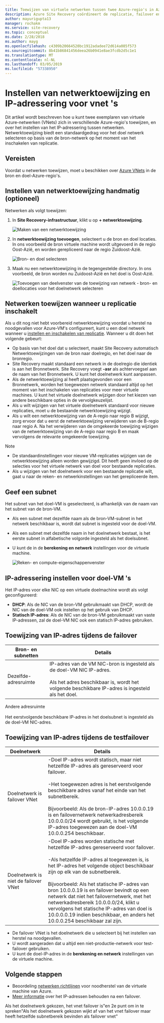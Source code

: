```yaml
---
title: Toewijzen van virtuele netwerken tussen twee Azure-regio's in Azure Site Recovery | Microsoft Docs
description: Azure Site Recovery coördineert de replicatie, failover en herstel van virtuele machines en fysieke servers. Meer informatie over failover naar Azure of naar een secundair datacenter.
author: mayurigupta13
manager: rochakm
ms.service: site-recovery
ms.topic: conceptual
ms.date: 2/28/2018
ms.author: mayg
ms.openlocfilehash: c4309b20664520bc1912adadee72d614a085f573
ms.sourcegitcommit: 8b41b86841456deea26b0941e8ae3fcdb2d5c1e1
ms.translationtype: MT
ms.contentlocale: nl-NL
ms.lasthandoff: 03/05/2019
ms.locfileid: "57338950"
---
```

# <a name="set-up-network-mapping-and-ip-addressing-for-vnets"></a>Instellen van netwerktoewijzing en IP-adressering voor vnet 's

Dit artikel wordt beschreven hoe u kunt twee exemplaren van virtuele Azure-netwerken (VNets) zich in verschillende Azure-regio's toewijzen, en over het instellen van het IP-adressering tussen netwerken. Netwerktoewijzing biedt een standaardgedrag voor het doel netwerk selecteren op basis van de bron-netwerk op het moment van het inschakelen van replicatie.

## <a name="prerequisites"></a>Vereisten

Voordat u netwerken toewijzen, moet u beschikken over [Azure VNets](../virtual-network/virtual-networks-overview.md) in de bron en doel-Azure-regio's. 

## <a name="set-up-network-mapping-manually-optional"></a>Instellen van netwerktoewijzing handmatig (optioneel)

Netwerken als volgt toewijzen:

1. In **Site Recovery-infrastructuur**, klikt u op **+ netwerktoewijzing**.

    ![ Maken van een netwerktoewijzing](./media/site-recovery-network-mapping-azure-to-azure/network-mapping1.png)

3. In **netwerktoewijzing toevoegen**, selecteert u de bron en doel locaties. In ons voorbeeld de bron virtuele machine wordt uitgevoerd in de regio Oost-Azië, en worden gerepliceerd naar de regio Zuidoost-Azië.

    ![Bron- en doel selecteren](./media/site-recovery-network-mapping-azure-to-azure/network-mapping2.png)
3. Maak nu een netwerktoewijzing in de tegengestelde directory. In ons voorbeeld, de bron worden nu Zuidoost-Azië en het doel is Oost-Azië.

    ![Toevoegen van deelvenster van de toewijzing van netwerk - bron- en doellocaties voor het doelnetwerk selecteren](./media/site-recovery-network-mapping-azure-to-azure/network-mapping3.png)


## <a name="map-networks-when-you-enable-replication"></a>Netwerken toewijzen wanneer u replicatie inschakelt

Als u dit nog niet hebt voorbereid netwerktoewijzing voordat u herstel na noodgevallen voor Azure-VM's configureert, kunt u een doel netwerk wanneer u [instellen en inschakelen van replicatie](azure-to-azure-how-to-enable-replication.md). Wanneer u dit doen het volgende gebeurt:

- Op basis van het doel dat u selecteert, maakt Site Recovery automatisch Netwerktoewijzingen van de bron naar doelregio, en het doel naar de bronregio.
- Site Recovery maakt standaard een netwerk in de doelregio die identiek is aan het Bronnetwerk. Site Recovery voegt **-asr** als achtervoegsel aan de naam van het Bronnetwerk. U kunt het doelnetwerk kunt aanpassen.
- Als de netwerktoewijzing al heeft plaatsgevonden voor een Bronnetwerk, worden het toegewezen netwerk standaard altijd op het moment van het inschakelen van replicaties voor meer virtuele machines. U kunt het virtuele doelnetwerk wijzigen door het kiezen van andere beschikbare opties in de vervolgkeuzelijst. 
- Als u wilt wijzigen van het virtuele doelnetwerk standaard voor nieuwe replicaties, moet u de bestaande netwerktoewijzing wijzigt.
- Als u wilt een netwerktoewijzing van de A-regio naar regio B wijzigt, zorg ervoor dat u eerst de netwerktoewijzing verwijderen van de B-regio naar regio A. Na het verwijderen van de omgekeerde toewijzing wijzigen van de netwerktoewijzing van de A-regio naar regio B en maak vervolgens de relevante omgekeerde toewijzing.

>[!NOTE]
>* De standaardinstellingen voor nieuwe VM-replicaties wijzigen van de netwerktoewijzing alleen worden gewijzigd. Dit heeft geen invloed op de selecties voor het virtuele netwerk van doel voor bestaande replicaties. 
>* Als u wijzigen van het doelnetwerk voor een bestaande replicatie wilt, gaat u naar de reken- en netwerkinstellingen van het gerepliceerde item.

## <a name="specify-a-subnet"></a>Geef een subnet

Het subnet van het doel-VM is geselecteerd, is afhankelijk van de naam van het subnet van de bron-VM.

- Als een subnet met dezelfde naam als de bron-VM-subnet in het netwerk beschikbaar is, wordt dat subnet is ingesteld voor de doel-VM.
- Als een subnet met dezelfde naam in het doelnetwerk bestaat, is het eerste subnet in alfabetische volgorde ingesteld als het doelsubnet.
- U kunt de in de **berekening en netwerk** instellingen voor de virtuele machine.

    ![Reken- en compute-eigenschappenvenster](./media/site-recovery-network-mapping-azure-to-azure/modify-subnet.png)


## <a name="set-up-ip-addressing-for-target-vms"></a>IP-adressering instellen voor doel-VM 's

Het IP-adres voor elke NIC op een virtuele doelmachine wordt als volgt geconfigureerd:

- **DHCP**: Als de NIC van de bron-VM gebruikmaakt van DHCP, wordt de NIC van de doel-VM ook instellen op het gebruik van DHCP.
- **Statisch IP-adres**: Als de NIC van de bron-VM gebruikmaakt van vaste IP-adressen, zal de doel-VM NIC ook een statisch IP-adres gebruiken.


## <a name="ip-address-assignment-during-failover"></a>Toewijzing van IP-adres tijdens de failover

**Bron- en subnetten** | **Details**
--- | ---
Dezelfde-adresruimte | IP-adres van de VM NIC-bron is ingesteld als de doel-VM NIC IP-adres.<br/><br/> Als het adres beschikbaar is, wordt het volgende beschikbare IP-adres is ingesteld als het doel.
Andere adresruimte<br/><br/> Het eerstvolgende beschikbare IP-adres in het doelsubnet is ingesteld als de doel-VM NIC-adres.



## <a name="ip-address-assignment-during-test-failover"></a>Toewijzing van IP-adres tijdens de testfailover

**Doelnetwerk** | **Details**
--- | ---
Doelnetwerk is failover VNet | -Doel IP-adres wordt statisch, maar niet hetzelfde IP-adres als gereserveerd voor failover.<br/><br/>  -Het toegewezen adres is het eerstvolgende beschikbare adres vanaf het einde van het subnetbereik.<br/><br/> Bijvoorbeeld: Als de bron-IP-adres 10.0.0.19 is en failovernetwerk netwerkadresbereik 10.0.0.0/24 wordt gebruikt, is het volgende IP-adres toegewezen aan de doel-VM 10.0.0.254 beschikbaar.
Doelnetwerk is niet de failover VNet | -Doel IP-adres worden statische met hetzelfde IP-adres gereserveerd voor failover.<br/><br/>  -Als hetzelfde IP-adres al toegewezen is, is het IP-adres het volgende object beschikbaar zijn op elk van de subnetbereik.<br/><br/> Bijvoorbeeld: Als het statische IP-adres van bron 10.0.0.19 is en failover bevindt op een netwerk dat niet het failovernetwerk, met het netwerkadresbereik 10.0.0.0/24, klikt u vervolgens het statische IP-adres van doel is 10.0.0.0.19 indien beschikbaar, en anders het 10.0.0.254 beschikbaar zal zijn.

- De failover VNet is het doelnetwerk die u selecteert bij het instellen van herstel na noodgevallen.
- U wordt aangeraden dat u altijd een niet-productie-netwerk voor test-failover gebruiken.
- U kunt de doel-IP-adres in de **berekening en netwerk** instellingen van de virtuele machine.


## <a name="next-steps"></a>Volgende stappen

- Beoordeling [netwerken richtlijnen](site-recovery-azure-to-azure-networking-guidance.md) voor noodherstel van de virtuele machine van Azure.
- [Meer informatie](site-recovery-retain-ip-azure-vm-failover.md) over het IP-adressen behouden na een failover.

Als het doelnetwerk gekozen, het vnet failover is"en 2e punt om in te spreken"Als het doelnetwerk gekozen wijkt af van het vnet failover maar heeft hetzelfde subnetbereik bevinden als failover vnet"